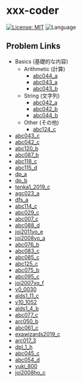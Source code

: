 # xxx-coder

[![License: MIT](https://img.shields.io/badge/License-MIT-lightgrey.svg)](https://opensource.org/licenses/MIT)
![Language](https://img.shields.io/badge/Language-C%2B%2B-ff64b4)

## Problem Links

- Basics (基礎的な内容)
  - Arithmetic (計算)
    - [abc044_a](https://abc044.contest.atcoder.jp/tasks/abc044_a)
    - [abc043_a](https://atcoder.jp/contests/abc043/tasks/abc043_a)
    - [abc043_b](https://atcoder.jp/contests/abc043/tasks/abc043_b)
  - String (文字列)
    - [abc042_a](https://atcoder.jp/contests/abc042/tasks/abc042_a)
    - [abc042_b](https://atcoder.jp/contests/abc042/tasks/abc042_b)
    - [abc044_b](https://abc044.contest.atcoder.jp/tasks/abc044_b)
  - Other (その他)
    - [abc124_c](https://atcoder.jp/contests/abc124/tasks/abc124_c)
- [abc043_c](https://atcoder.jp/contests/abc043/tasks/arc059_a)
- [abc042_c](https://atcoder.jp/contests/abc042/tasks/arc058_a)
- [abc120_b](https://atcoder.jp/contests/abc120/tasks/abc120_b)
- [abc087_b](https://atcoder.jp/contests/abc087/tasks/abc087_b)
- [abc118_c](https://atcoder.jp/contests/abc118/tasks/abc118_c)
- [abc115_d](https://atcoder.jp/contests/abc115/tasks/abc115_d)
- [dp_a](https://atcoder.jp/contests/dp/tasks/dp_a)
- [dp_b](https://atcoder.jp/contests/tdpc/tasks/tdpc_contest)
- [tenka1_2019_c](https://atcoder.jp/contests/tenka1-2019-beginner/tasks/tenka1_2019_c)
- [agc023_a](https://atcoder.jp/contests/agc023/tasks/agc023_a)
- [dfs_a](https://atc001.contest.atcoder.jp/tasks/dfs_a)
- [abc114_c](https://atcoder.jp/contests/abc114/tasks/abc114_c)
- [abc029_c](https://atcoder.jp/contests/abc029/tasks/abc029_c)
- [abc007_c](https://abc007.contest.atcoder.jp/tasks/abc007_3)
- [abc088_d](https://abc088.contest.atcoder.jp/tasks/abc088_d)
- [joi2011yo_e](https://atcoder.jp/contests/joi2011yo/tasks/joi2011yo_e)
- [joi2008yo_a](https://atcoder.jp/contests/joi2008yo/tasks/joi2008yo_a)
- [abc076_b](https://atcoder.jp/contests/abc076/tasks/abc076_b)
- [abc083_c](https://atcoder.jp/contests/abc083/tasks/arc088_a)
- [abc085_c](https://atcoder.jp/contests/abc085/tasks/abc085_c)
- [abc125_c](https://atcoder.jp/contests/abc125/tasks/abc125_c)
- [abc075_b](https://atcoder.jp/contests/abc075/tasks/abc075_b)
- [abc095_c](https://atcoder.jp/contests/abc098/tasks/arc098_a)
- [joi2007yo_f](https://atcoder.jp/contests/joi2007yo/tasks/joi2007yo_f)
- [v0_0030](http://judge.u-aizu.ac.jp/onlinejudge/description.jsp?id=0030)
- [alds1_11_c](http://judge.u-aizu.ac.jp/onlinejudge/description.jsp?id=ALDS1_11_C&lang=jp)
- [v10_1052](http://judge.u-aizu.ac.jp/onlinejudge/description.jsp?id=1052&lang=jp)
- [alds1_4_b](http://judge.u-aizu.ac.jp/onlinejudge/description.jsp?id=ALDS1_4_B&lang=jp)
- [abc077_c](https://atcoder.jp/contests/abc077/tasks/arc084_a)
- [arc050_b](https://atcoder.jp/contests/arc050/tasks/arc050_b)
- [abc061_c](https://atcoder.jp/contests/abc061/tasks/abc061_c)
- [exawizards2019_c](https://atcoder.jp/contests/exawizards2019/tasks/exawizards2019_c)
- [arc017_3](https://arc017.contest.atcoder.jp/tasks/arc017_3)
- [dpl_1_h](http://judge.u-aizu.ac.jp/onlinejudge/description.jsp?id=DPL_1_H&lang=jp)
- [abc045_c](https://atcoder.jp/contests/abc045/tasks/arc061_a)
- [abc054_d](https://atcoder.jp/contests/abc054/tasks/abc054_d)
- [yuki_800](https://yukicoder.me/problems/no/800)
- [joi2008ho_c](https://atcoder.jp/contests/joi2008ho/tasks/joi2008ho_c)
